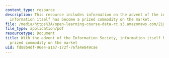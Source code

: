 ```yaml
---
content_type: resource
description: This resource includes information on the advent of the information society,
  information itself has become a prized commodity on the market.
file: /media/https%3A/open-learning-course-data-rc.s3.amazonaws.com/21g-034-media-education-and-the-marketplace-fall-2005/fd88b4df96e4a1a7172f76fa4e849cae_MIT21G_034F05_wsisjonthnha.pdf
file_type: application/pdf
resourcetype: Document
title: With the advent of the Information Society, information itself has become a
  prized commodity on the market
uid: fd88b4df-96e4-a1a7-172f-76fa4e849cae
---
```

